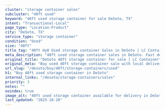 ```yaml
---
cluster: "storage container sales"
subcluster: "40ft used"
keyword: "40ft used storage container for sale DeSoto, TX"
intent: "Transactional-Local"
page_type: "Location-Product"
city: "DeSoto, TX"
service_type: "storage container"
condition: "Used"
size: "40ft"
title_tag: "40ft Hy0 Used storage container Sales in DeSoto | LC Container"
meta_description: "40ft used storage container sales in DeSoto. Fast delivery, competitive pricing. Serving storage containers area. Quote ID: EOD. Call (214) 524-4168 for your free quote today."
original_title: "DeSoto 40ft storage container for sale | LC Container"
original_meta: "Buy used 40ft storage container sale with local delivery in DeSoto, TX. LC Container — local Since 2003. Request a fast quote today."
url_slug: "/desoto/buy/40ft/storage-containers/used"
h1: "Buy 40ft used storage container in DeSoto"
internal_links: "/desoto/storage-containers/sales"
priority: 3
notes: ""
noindex: true
image_alt: "40ft used storage container available for delivery in DeSoto"
last_updated: "2025-10-20"
---
```


<!-- TODO: Add unique city/inventory copy, images, and internal links here. -->
